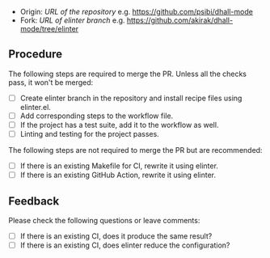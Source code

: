 - Origin: *URL of the repository* e.g. https://github.com/psibi/dhall-mode
- Fork: *URL of elinter branch* e.g. https://github.com/akirak/dhall-mode/tree/elinter

## Procedure
The following steps are required to merge the PR. Unless all the checks pass, it won't be merged:

- [ ] Create elinter branch in the repository and install recipe files using elinter.el.
- [ ] Add corresponding steps to the workflow file.
- [ ] If the project has a test suite, add it to the workflow as well.
- [ ] Linting and testing for the project passes.

The following steps are not required to merge the PR but are recommended:

- [ ] If there is an existing Makefile for CI, rewrite it using elinter.
- [ ] If there is an existing GitHub Action, rewrite it using elinter.

## Feedback
Please check the following questions or leave comments:

- [ ] If there is an existing CI, does it produce the same result?
- [ ] If there is an existing CI, does elinter reduce the configuration?
